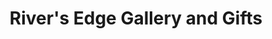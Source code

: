 ---
title: "River's Edge Gallery and Gifts"
url: /alma/rivers-edge-gallery-and-gifts/
shop: Andenken
---